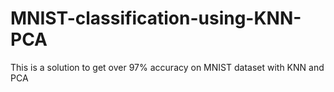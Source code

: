 # MNIST-classification-using-KNN-PCA
This is a solution to get over 97% accuracy on MNIST dataset with KNN and PCA
